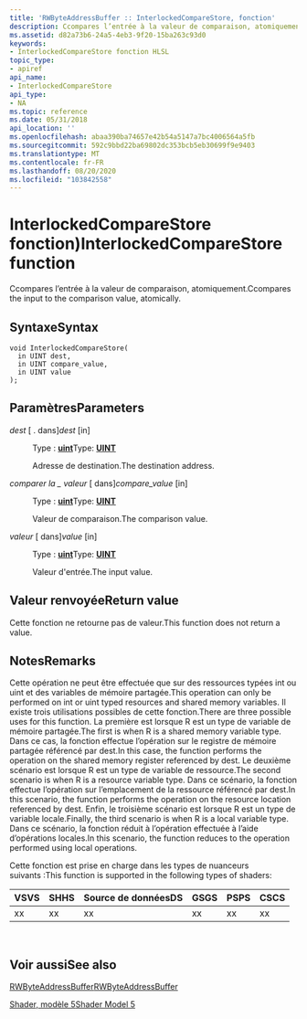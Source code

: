 ```yaml
---
title: 'RWByteAddressBuffer :: InterlockedCompareStore, fonction'
description: Ccompares l’entrée à la valeur de comparaison, atomiquement.
ms.assetid: d82a73b6-24a5-4eb3-9f20-15ba263c93d0
keywords:
- InterlockedCompareStore fonction HLSL
topic_type:
- apiref
api_name:
- InterlockedCompareStore
api_type:
- NA
ms.topic: reference
ms.date: 05/31/2018
api_location: ''
ms.openlocfilehash: abaa390ba74657e42b54a5147a7bc4006564a5fb
ms.sourcegitcommit: 592c9bbd22ba69802dc353bcb5eb30699f9e9403
ms.translationtype: MT
ms.contentlocale: fr-FR
ms.lasthandoff: 08/20/2020
ms.locfileid: "103842558"
---
```

# <a name="interlockedcomparestore-function"></a><span data-ttu-id="77e69-104">InterlockedCompareStore fonction)</span><span class="sxs-lookup"><span data-stu-id="77e69-104">InterlockedCompareStore function</span></span>

<span data-ttu-id="77e69-105">Ccompares l’entrée à la valeur de comparaison, atomiquement.</span><span class="sxs-lookup"><span data-stu-id="77e69-105">Ccompares the input to the comparison value, atomically.</span></span>

## <a name="syntax"></a><span data-ttu-id="77e69-106">Syntaxe</span><span class="sxs-lookup"><span data-stu-id="77e69-106">Syntax</span></span>

``` syntax
void InterlockedCompareStore(
  in UINT dest,
  in UINT compare_value,
  in UINT value
);
```

## <a name="parameters"></a><span data-ttu-id="77e69-107">Paramètres</span><span class="sxs-lookup"><span data-stu-id="77e69-107">Parameters</span></span>

<dl> <dt>

<span data-ttu-id="77e69-108">*dest* \[ . dans\]</span><span class="sxs-lookup"><span data-stu-id="77e69-108">*dest* \[in\]</span></span>
</dt> <dd>

<span data-ttu-id="77e69-109">Type : **[ **uint**](/windows/desktop/WinProg/windows-data-types)**</span><span class="sxs-lookup"><span data-stu-id="77e69-109">Type: **[**UINT**](/windows/desktop/WinProg/windows-data-types)**</span></span>

<span data-ttu-id="77e69-110">Adresse de destination.</span><span class="sxs-lookup"><span data-stu-id="77e69-110">The destination address.</span></span>

</dd> <dt>

<span data-ttu-id="77e69-111">*comparer la \_ valeur* \[ dans\]</span><span class="sxs-lookup"><span data-stu-id="77e69-111">*compare\_value* \[in\]</span></span>
</dt> <dd>

<span data-ttu-id="77e69-112">Type : **[ **uint**](/windows/desktop/WinProg/windows-data-types)**</span><span class="sxs-lookup"><span data-stu-id="77e69-112">Type: **[**UINT**](/windows/desktop/WinProg/windows-data-types)**</span></span>

<span data-ttu-id="77e69-113">Valeur de comparaison.</span><span class="sxs-lookup"><span data-stu-id="77e69-113">The comparison value.</span></span>

</dd> <dt>

<span data-ttu-id="77e69-114">*valeur* \[ dans\]</span><span class="sxs-lookup"><span data-stu-id="77e69-114">*value* \[in\]</span></span>
</dt> <dd>

<span data-ttu-id="77e69-115">Type : **[ **uint**](/windows/desktop/WinProg/windows-data-types)**</span><span class="sxs-lookup"><span data-stu-id="77e69-115">Type: **[**UINT**](/windows/desktop/WinProg/windows-data-types)**</span></span>

<span data-ttu-id="77e69-116">Valeur d'entrée.</span><span class="sxs-lookup"><span data-stu-id="77e69-116">The input value.</span></span>

</dd> </dl>

## <a name="return-value"></a><span data-ttu-id="77e69-117">Valeur renvoyée</span><span class="sxs-lookup"><span data-stu-id="77e69-117">Return value</span></span>

<span data-ttu-id="77e69-118">Cette fonction ne retourne pas de valeur.</span><span class="sxs-lookup"><span data-stu-id="77e69-118">This function does not return a value.</span></span>

## <a name="remarks"></a><span data-ttu-id="77e69-119">Notes</span><span class="sxs-lookup"><span data-stu-id="77e69-119">Remarks</span></span>

<span data-ttu-id="77e69-120">Cette opération ne peut être effectuée que sur des ressources typées int ou uint et des variables de mémoire partagée.</span><span class="sxs-lookup"><span data-stu-id="77e69-120">This operation can only be performed on int or uint typed resources and shared memory variables.</span></span> <span data-ttu-id="77e69-121">Il existe trois utilisations possibles de cette fonction.</span><span class="sxs-lookup"><span data-stu-id="77e69-121">There are three possible uses for this function.</span></span> <span data-ttu-id="77e69-122">La première est lorsque R est un type de variable de mémoire partagée.</span><span class="sxs-lookup"><span data-stu-id="77e69-122">The first is when R is a shared memory variable type.</span></span> <span data-ttu-id="77e69-123">Dans ce cas, la fonction effectue l’opération sur le registre de mémoire partagée référencé par dest.</span><span class="sxs-lookup"><span data-stu-id="77e69-123">In this case, the function performs the operation on the shared memory register referenced by dest.</span></span> <span data-ttu-id="77e69-124">Le deuxième scénario est lorsque R est un type de variable de ressource.</span><span class="sxs-lookup"><span data-stu-id="77e69-124">The second scenario is when R is a resource variable type.</span></span> <span data-ttu-id="77e69-125">Dans ce scénario, la fonction effectue l’opération sur l’emplacement de la ressource référencé par dest.</span><span class="sxs-lookup"><span data-stu-id="77e69-125">In this scenario, the function performs the operation on the resource location referenced by dest.</span></span> <span data-ttu-id="77e69-126">Enfin, le troisième scénario est lorsque R est un type de variable locale.</span><span class="sxs-lookup"><span data-stu-id="77e69-126">Finally, the third scenario is when R is a local variable type.</span></span> <span data-ttu-id="77e69-127">Dans ce scénario, la fonction réduit à l’opération effectuée à l’aide d’opérations locales.</span><span class="sxs-lookup"><span data-stu-id="77e69-127">In this scenario, the function reduces to the operation performed using local operations.</span></span>

<span data-ttu-id="77e69-128">Cette fonction est prise en charge dans les types de nuanceurs suivants :</span><span class="sxs-lookup"><span data-stu-id="77e69-128">This function is supported in the following types of shaders:</span></span>



| <span data-ttu-id="77e69-129">VS</span><span class="sxs-lookup"><span data-stu-id="77e69-129">VS</span></span>  | <span data-ttu-id="77e69-130">SH</span><span class="sxs-lookup"><span data-stu-id="77e69-130">HS</span></span>  | <span data-ttu-id="77e69-131">Source de données</span><span class="sxs-lookup"><span data-stu-id="77e69-131">DS</span></span>  | <span data-ttu-id="77e69-132">GS</span><span class="sxs-lookup"><span data-stu-id="77e69-132">GS</span></span>  | <span data-ttu-id="77e69-133">PS</span><span class="sxs-lookup"><span data-stu-id="77e69-133">PS</span></span>  | <span data-ttu-id="77e69-134">CS</span><span class="sxs-lookup"><span data-stu-id="77e69-134">CS</span></span>  |
|-----|-----|-----|-----|-----|-----|
| <span data-ttu-id="77e69-135">x</span><span class="sxs-lookup"><span data-stu-id="77e69-135">x</span></span>   | <span data-ttu-id="77e69-136">x</span><span class="sxs-lookup"><span data-stu-id="77e69-136">x</span></span>   | <span data-ttu-id="77e69-137">x</span><span class="sxs-lookup"><span data-stu-id="77e69-137">x</span></span>   | <span data-ttu-id="77e69-138">x</span><span class="sxs-lookup"><span data-stu-id="77e69-138">x</span></span>   | <span data-ttu-id="77e69-139">x</span><span class="sxs-lookup"><span data-stu-id="77e69-139">x</span></span>   | <span data-ttu-id="77e69-140">x</span><span class="sxs-lookup"><span data-stu-id="77e69-140">x</span></span>   |



 

## <a name="see-also"></a><span data-ttu-id="77e69-141">Voir aussi</span><span class="sxs-lookup"><span data-stu-id="77e69-141">See also</span></span>

<dl> <dt>

[<span data-ttu-id="77e69-142">RWByteAddressBuffer</span><span class="sxs-lookup"><span data-stu-id="77e69-142">RWByteAddressBuffer</span></span>](sm5-object-rwbyteaddressbuffer.md)
</dt> <dt>

[<span data-ttu-id="77e69-143">Shader, modèle 5</span><span class="sxs-lookup"><span data-stu-id="77e69-143">Shader Model 5</span></span>](d3d11-graphics-reference-sm5.md)
</dt> </dl>

 

 